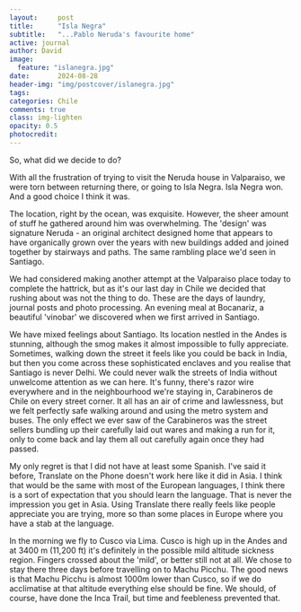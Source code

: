 ```yaml
---
layout:     post
title:      "Isla Negra"
subtitle:   "...Pablo Neruda's favourite home"
active: journal
author: David
image:
  feature: "islanegra.jpg"
date:       2024-08-28
header-img: "img/postcover/islanegra.jpg"
tags: 
categories: Chile
comments: true
class: img-lighten 
opacity: 0.5
photocredit:
---
```


So, what did we decide to do? 

With all the frustration of trying to visit the Neruda house in Valparaiso, we were torn between returning there, or going to Isla Negra. Isla Negra won. And a good choice I think it was.

The location, right by the ocean, was exquisite. However, the sheer amount of stuff he gathered around him was overwhelming. The 'design' was signature Neruda - an original architect designed home that appears to have organically grown over the years with new buildings added and joined together by stairways and paths. The same rambling place we'd seen in Santiago.

We had considered making another attempt at the Valparaiso place today to complete the hattrick, but as it's our last day in Chile we decided that rushing about was not the thing to do. These are the days of laundry, journal posts and photo processing. An evening meal at Bocanariz, a beautiful 'vinobar' we discovered when we first arrived in Santiago.

We have mixed feelings about Santiago. Its location nestled in the Andes is stunning, although the smog makes it almost impossible to fully appreciate. Sometimes, walking down the street it feels like you could be back in India, but then you come across these sophisticated enclaves and you realise that Santiago is never Delhi. We could never walk the streets of India without unwelcome attention as we can here. It's funny, there's razor wire everywhere and in the neighbourhood we're staying in, Carabineros de Chile on every street corner. It all has an air of crime and lawlessness, but we felt perfectly safe walking around and using the metro system and buses. The only effect we ever saw of the Carabineros was the street sellers bundling up their carefully laid out wares and making a run for it, only to come back and lay them all out carefully again once they had passed. 

My only regret is that I did not have at least some Spanish. I've said it before, Translate on the Phone doesn't work here like it did in Asia. I think that would be the same with most of the European languages, I think there is a sort of expectation that you should learn the language. That is never the impression you get in Asia. Using Translate there really feels like people appreciate you are trying, more so than some places in Europe where you have a stab at the language.

In the morning we fly to Cusco via Lima. Cusco is high up in the Andes and at 3400 m (11,200 ft) it's definitely in the possible mild altitude sickness region. Fingers crossed about the 'mild', or better still not at all. We chose to stay there three days before travelling on to Machu Picchu. The good news is that Machu Picchu is almost 1000m lower than Cusco, so if we do acclimatise at that altitude everything else should be fine. We should, of course, have done the Inca Trail, but time and feebleness prevented that.

 

 








